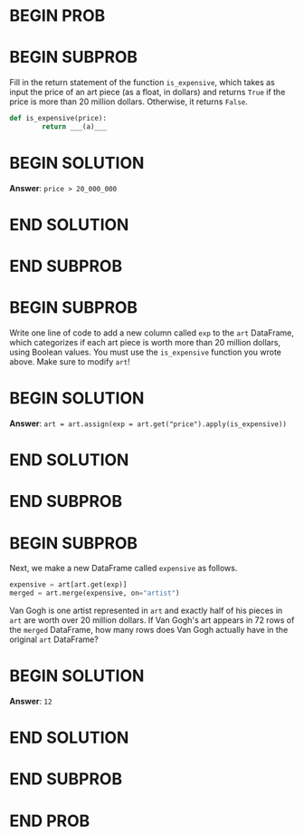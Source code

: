 # BEGIN PROB

# BEGIN SUBPROB

Fill in the return statement of the function `is_expensive`, which takes
as input the price of an art piece (as a float, in dollars) and returns
`True` if the price is more than 20 million dollars. Otherwise, it
returns `False`.

```py
def is_expensive(price):
        return ___(a)___
```

# BEGIN SOLUTION

**Answer**: `price > 20_000_000`

# END SOLUTION

# END SUBPROB 

# BEGIN SUBPROB

Write one line of code to add a new column called `exp` to the `art` DataFrame, which categorizes if each art piece is worth more than 20 million dollars, using Boolean values. You must use the `is_expensive` function you wrote above. Make sure to modify `art`!

# BEGIN SOLUTION

**Answer**: `art = art.assign(exp = art.get("price").apply(is_expensive))`

# END SOLUTION

# END SUBPROB

# BEGIN SUBPROB

Next, we make a new DataFrame called `expensive` as follows.

```py
expensive = art[art.get(exp)]
merged = art.merge(expensive, on="artist")
```

Van Gogh is one artist represented in `art` and exactly half of his
pieces in `art` are worth over 20 million dollars. If Van Gogh's art
appears in 72 rows of the `merged` DataFrame, how many rows does Van
Gogh actually have in the original `art` DataFrame?


# BEGIN SOLUTION

**Answer**: `12`

# END SOLUTION

# END SUBPROB

# END PROB
